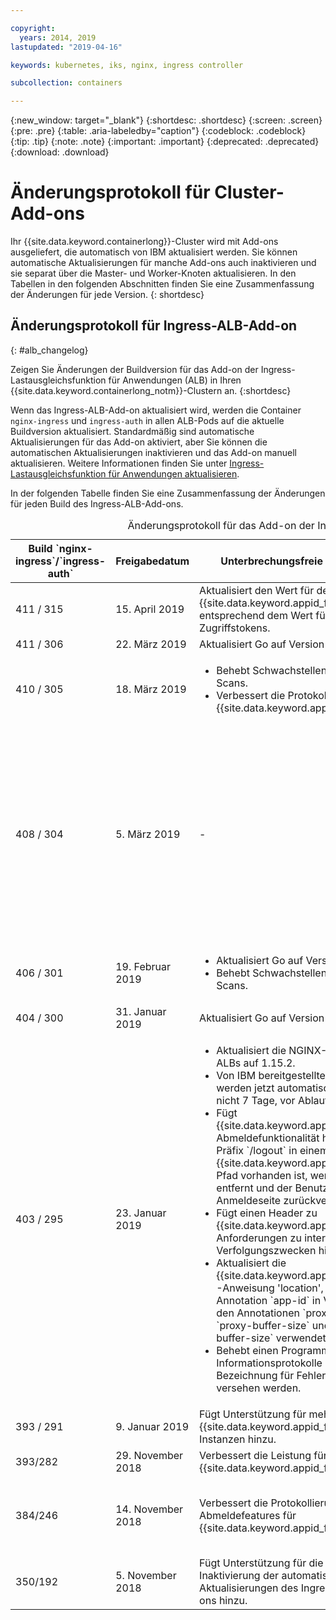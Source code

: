 ```yaml
---

copyright:
  years: 2014, 2019
lastupdated: "2019-04-16"

keywords: kubernetes, iks, nginx, ingress controller

subcollection: containers

---
```


{:new_window: target="_blank"}
{:shortdesc: .shortdesc}
{:screen: .screen}
{:pre: .pre}
{:table: .aria-labeledby="caption"}
{:codeblock: .codeblock}
{:tip: .tip}
{:note: .note}
{:important: .important}
{:deprecated: .deprecated}
{:download: .download}



# Änderungsprotokoll für Cluster-Add-ons

Ihr {{site.data.keyword.containerlong}}-Cluster wird mit Add-ons ausgeliefert, die automatisch von IBM aktualisiert werden. Sie können automatische Aktualisierungen für manche Add-ons auch inaktivieren und sie separat über die Master- und Worker-Knoten aktualisieren. In den Tabellen in den folgenden Abschnitten finden Sie eine Zusammenfassung der Änderungen für jede Version.
{: shortdesc}

## Änderungsprotokoll für Ingress-ALB-Add-on
{: #alb_changelog}

Zeigen Sie Änderungen der Buildversion für das Add-on der Ingress-Lastausgleichsfunktion für Anwendungen (ALB) in Ihren {{site.data.keyword.containerlong_notm}}-Clustern an.
{:shortdesc}

Wenn das Ingress-ALB-Add-on aktualisiert wird, werden die Container `nginx-ingress` und `ingress-auth` in allen ALB-Pods auf die aktuelle Buildversion aktualisiert. Standardmäßig sind automatische Aktualisierungen für das Add-on aktiviert, aber Sie können die automatischen Aktualisierungen inaktivieren und das Add-on manuell aktualisieren. Weitere Informationen finden Sie unter [Ingress-Lastausgleichsfunktion für Anwendungen aktualisieren](/docs/containers?topic=containers-update#alb).

In der folgenden Tabelle finden Sie eine Zusammenfassung der Änderungen für jeden Build des Ingress-ALB-Add-ons.

<table summary="Übersicht über Buildänderungen für das Add-on der Ingress-Lastausgleichsfunktion für Anwendungen">
<caption>Änderungsprotokoll für das Add-on der Ingress-Lastausgleichsfunktion für Anwendungen</caption>
<col width="12%">
<col width="12%">
<col width="41%">
<col width="35%">
<thead>
<tr>
<th>Build `nginx-ingress`/`ingress-auth`</th>
<th>Freigabedatum</th>
<th>Unterbrechungsfreie Änderungen</th>
<th>Änderungen mit Unterbrechung</th>
</tr>
</thead>
<tbody>
<tr>
<td>411 / 315</td>
<td>15. April 2019</td>
<td>Aktualisiert den Wert für den Ablauf des {{site.data.keyword.appid_full}}-Cookies entsprechend dem Wert für den Ablauf des Zugriffstokens.</td>
<td>-</td>
</tr>
<tr>
<td>411 / 306</td>
<td>22. März 2019</td>
<td>Aktualisiert Go auf Version 1.12.1.</td>
<td>-</td>
</tr>
<tr>
<td>410 / 305</td>
<td>18. März 2019</td>
<td><ul>
<li>Behebt Schwachstellen für Image-Scans.</li>
<li>Verbessert die Protokollierung für {{site.data.keyword.appid_full_notm}}.</li>
</ul></td>
<td>-</td>
</tr>
<tr>
<td>408 / 304</td>
<td>5. März 2019</td>
<td>-</td>
<td>Behebt Fehler in der Autorisierungsintegration in Bezug auf Abmeldefunktionalität, Tokenablauf und Autorisierungscallbacks `OAuth`. Diese Korrekturen werden nur implementiert, wenn Sie die {{site.data.keyword.appid_full_notm}}-Autorisierung durch die Annotation [`appid-auth`](/docs/containers?topic=containers-ingress_annotation#appid-auth) aktiviert haben. Zur Implementierung dieser Korrekturen werden zusätzliche Header hinzugefügt, die die Gesamtgröße der Header erhöhen. Abhängig von der Größe der eigenen Header und der Gesamtgröße von Antworten müssen Sie möglicherweise von Ihnen verwendete [Annotationen für Proxypuffer](/docs/containers?topic=containers-ingress_annotation#proxy-buffer) anpassen.</td>
</tr>
<tr>
<td>406 / 301</td>
<td>19. Februar 2019</td>
<td><ul>
<li>Aktualisiert Go auf Version 1.11.5.</li>
<li>Behebt Schwachstellen für Image-Scans.</li>
</ul></td>
<td>-</td>
</tr>
<tr>
<td>404 / 300</td>
<td>31. Januar 2019</td>
<td>Aktualisiert Go auf Version 1.11.4.</td>
<td>-</td>
</tr>
<tr>
<td>403 / 295</td>
<td>23. Januar 2019</td>
<td><ul>
<li>Aktualisiert die NGINX-Version von ALBs auf 1.15.2.</li>
<li>Von IBM bereitgestellte TLS-Zertifikate werden jetzt automatisch 37 Tage, und nicht 7 Tage, vor Ablauf verlängert.</li>
<li>Fügt {{site.data.keyword.appid_full_notm}}-Abmeldefunktionalität hinzu: Wenn das Präfix `/logout` in einem {{site.data.keyword.appid_full_notm}}-Pfad vorhanden ist, werden Cookies entfernt und der Benutzer wird an die Anmeldeseite zurückverwiesen.</li>
<li>Fügt einen Header zu {{site.data.keyword.appid_full_notm}}-Anforderungen zu internen Verfolgungszwecken hinzu.</li>
<li>Aktualisiert die {{site.data.keyword.appid_short_notm}}-Anweisung 'location', sodass die Annotation `app-id` in Verbindung mit den Annotationen `proxy-buffers`, `proxy-buffer-size` und `proxy-busy-buffer-size` verwendet werden kann.</li>
<li>Behebt einen Programmfehler, sodass Informationsprotokolle nicht mit der Bezeichnung für Fehler ('error') versehen werden.</li>
</ul></td>
<td>Inaktiviert TLS 1.0 und 1.1 standardmäßig. Wenn die Clients, die eine Verbindung zu Ihren Apps herstellen, TLS 1.2 unterstützen, ist keine Aktion erforderlich. Wenn Sie noch ältere Clients haben, die eine Unterstützung von TLS 1.0 oder 1.1 erfordern, müssen Sie die erforderlichen TLS-Versionen manuell aktivieren, indem Sie [diese Schritte ausführen](/docs/containers?topic=containers-ingress#ssl_protocols_ciphers). Weitere Informationen zum Anzeigen der TLS-Versionen, die Ihre Clients für den Zugriff auf Ihre Apps verwenden, finden Sie in diesem [{{site.data.keyword.Bluemix_notm}}-Blogeintrag](https://www.ibm.com/blogs/bluemix/2018/11/ibm-cloud-kubernetes-service-alb-update-tls-1-0-and-1-1-disabled-by-default/).</td>
</tr>
<tr>
<td>393 / 291</td>
<td>9. Januar 2019</td>
<td>Fügt Unterstützung für mehrere {{site.data.keyword.appid_full_notm}}-Instanzen hinzu.</td>
<td>-</td>
</tr>
<tr>
<td>393/282</td>
<td>29. November 2018</td>
<td>Verbessert die Leistung für {{site.data.keyword.appid_full_notm}}.</td>
<td>-</td>
</tr>
<tr>
<td>384/246</td>
<td>14. November 2018</td>
<td>Verbessert die Protokollierungs- und Abmeldefeatures für {{site.data.keyword.appid_full_notm}}.</td>
<td>Ersetzt das selbst signierte Zertifikat für `*.containers.mybluemix.net` durch das signierte Zertifikat von LetsEncrypt, das automatisch für den Cluster generiert und von diesem verwendet wird. Das selbst signierte Zertifikat `*.containers.mybluemix.net` wird entfernt.</td>
</tr>
<tr>
<td>350/192</td>
<td>5. November 2018</td>
<td>Fügt Unterstützung für die Aktivierung und Inaktivierung der automatischen Aktualisierungen des Ingress-ALB-Add-ons hinzu.</td>
<td>-</td>
</tr>
</tbody>
</table>
